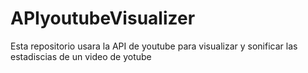 # APIyoutubeVisualizer
Esta repositorio usara la API de youtube para visualizar y sonificar las estadiscias de un video de yotube
